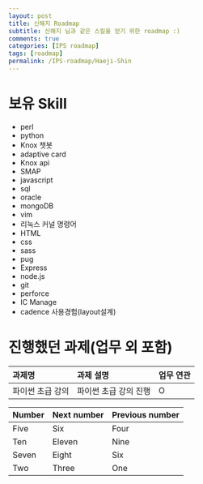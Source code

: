 ```yaml
---
layout: post
title: 신해지 Roadmap
subtitle: 신해지 님과 같은 스킬을 얻기 위한 roadmap :)
comments: true
categories: [IPS roadmap]
tags: [roadmap]
permalink: /IPS-roadmap/Haeji-Shin
---
```


# 보유 Skill
- perl
- python
- Knox 챗봇
- adaptive card
- Knox api
- SMAP
- javascript
- sql
- oracle
- mongoDB
- vim
- 리눅스 커널 명령어
- HTML
- css
- sass
- pug
- Express
- node.js
- git
- perforce
- IC Manage
- cadence 사용경험(layout설계)

# 진행했던 과제(업무 외 포함)
| 과제명 | 과제 설명 | 업무 연관 |
| :------ |:--- | :--- |
| 파이썬 초급 강의 | 파이썬 초급 강의 진행 | O |


| Number | Next number | Previous number |
| :------ |:--- | :--- |
| Five | Six | Four |
| Ten | Eleven | Nine |
| Seven | Eight | Six |
| Two | Three | One |

